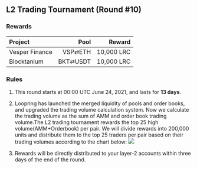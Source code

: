 ## L2 Trading Tournament (Round #10)

###  Rewards


| **Project** | **Pool** | **Reward** |
| :--- | ---: | ---: |
Vesper Finance | VSP⇄ETH |  10,000 LRC |
Blocktanium | BKT⇄USDT | 10,000 LRC |

### Rules


1) This round starts at 00:00 UTC June 24, 2021, and lasts for **13 days**.

2) Loopring has launched the merged liquidity of pools and order books, and upgraded the trading volume calculation system. Now we calculate the trading volume as the sum of AMM and order book trading volume.The L2 trading tournament rewards the top 25 high volume(AMM+Orderbook) per pair. We will divide rewards into 200,000 units and distribute them to the top 25 traders per pair based on their trading volumes according to the chart below:
![](/markdown/images/program_3.png "")

3) Rewards will be directly distributed to your layer-2 accounts within three days of the end of the round.
